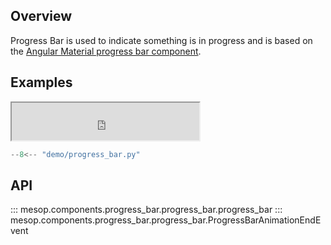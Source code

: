 ## Overview

Progress Bar is used to indicate something is in progress and is based on the [Angular Material progress bar component](https://material.angular.io/components/progress-bar/overview).

## Examples

<iframe class="component-demo" src="https://mesop-y677hytkra-uc.a.run.app/progress_bar" style="height: 60px"></iframe>

```python
--8<-- "demo/progress_bar.py"
```

## API

::: mesop.components.progress_bar.progress_bar.progress_bar
::: mesop.components.progress_bar.progress_bar.ProgressBarAnimationEndEvent
